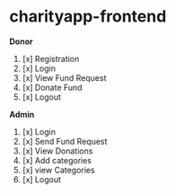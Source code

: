 # **charityapp-frontend**

 **Donor**
  1. [x] Registration
  2. [x] Login
  3. [x] View Fund Request
  4. [x] Donate Fund
  5. [x] Logout
  
 **Admin**
  1. [x] Login
  2. [x] Send Fund Request
  3. [x] View Donations
  4. [x] Add categories
  5. [x] view Categories
  6. [x] Logout
  
  

